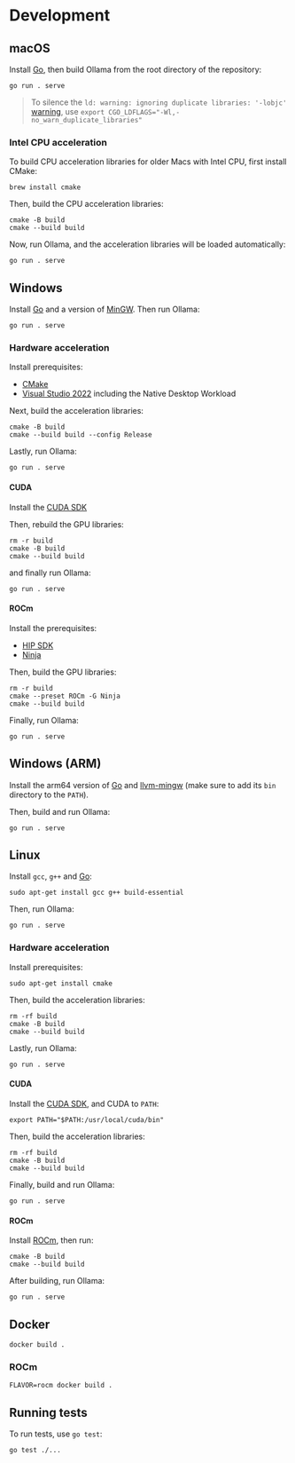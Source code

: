 # Development

## macOS

Install [Go](https://go.dev/doc/install), then build Ollama from the root directory of the repository:

```
go run . serve
```

> To silence the `ld: warning: ignoring duplicate libraries: '-lobjc'` [warning](https://github.com/golang/go/issues/67799), use `export CGO_LDFLAGS="-Wl,-no_warn_duplicate_libraries"`

### Intel CPU acceleration

To build CPU acceleration libraries for older Macs with Intel CPU, first install CMake:

```
brew install cmake
```

Then, build the CPU acceleration libraries:

```
cmake -B build
cmake --build build
```

Now, run Ollama, and the acceleration libraries will be loaded automatically:

```
go run . serve
```

## Windows

Install [Go](https://go.dev/doc/install) and a version of [MinGW](https://jmeubank.github.io/tdm-gcc/download/). Then run Ollama:

```
go run . serve
```

### Hardware acceleration

Install prerequisites:

- [CMake](https://cmake.org/download/)
- [Visual Studio 2022](https://visualstudio.microsoft.com/downloads/) including the Native Desktop Workload

Next, build the acceleration libraries:

```
cmake -B build
cmake --build build --config Release
```

Lastly, run Ollama:

```
go run . serve
```

#### CUDA

Install the [CUDA SDK](https://developer.nvidia.com/cuda-downloads?target_os=Windows&target_arch=x86_64&target_version=11&target_type=exe_network)

Then, rebuild the GPU libraries:

```
rm -r build
cmake -B build
cmake --build build
```

and finally run Ollama:

```
go run . serve
```

#### ROCm

Install the prerequisites:

- [HIP SDK](https://www.amd.com/en/developer/resources/rocm-hub/hip-sdk.html)
- [Ninja](https://github.com/ninja-build/ninja/releases)

Then, build the GPU libraries:

```
rm -r build
cmake --preset ROCm -G Ninja
cmake --build build
```

Finally, run Ollama:

```
go run . serve
```

## Windows (ARM)

Install the arm64 version of [Go](https://go.dev/dl/) and [llvm-mingw](https://github.com/mstorsjo/llvm-mingw) (make sure to add its `bin` directory to the `PATH`).

Then, build and run Ollama:

```
go run . serve
```

## Linux

Install `gcc`, `g++` and [Go](https://go.dev/doc/install):

```
sudo apt-get install gcc g++ build-essential
```

Then, run Ollama:

```
go run . serve
```

### Hardware acceleration

Install prerequisites:

```
sudo apt-get install cmake
```

Then, build the acceleration libraries:

```
rm -rf build
cmake -B build
cmake --build build
```

Lastly, run Ollama:

```
go run . serve
```

#### CUDA

Install the [CUDA SDK](https://developer.nvidia.com/cuda-downloads), and CUDA to `PATH`:

```
export PATH="$PATH:/usr/local/cuda/bin"
```

Then, build the acceleration libraries:

```
rm -rf build
cmake -B build
cmake --build build
```

Finally, build and run Ollama:

```
go run . serve
```

#### ROCm

Install [ROCm](https://rocm.docs.amd.com/projects/install-on-linux/en/latest/install/quick-start.html), then run:

```
cmake -B build
cmake --build build
```

After building, run Ollama:

```
go run . serve
```

## Docker

```
docker build .
```

### ROCm

```
FLAVOR=rocm docker build .
```

## Running tests

To run tests, use `go test`:

```
go test ./...
```
